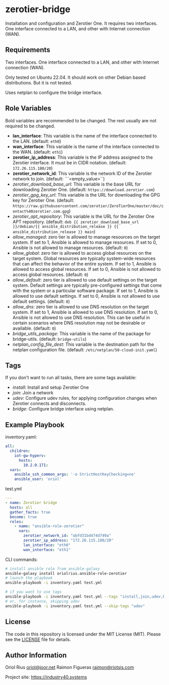 # zerotier-bridge

Installation and configuration and Zerotier One. It requires two interfaces. One interface connected to a LAN, and other with Internet connection (WAN).

## Requirements

Two interfaces. One interface connected to a LAN, and other with Internet connection (WAN).

Only tested on Ubuntu 22.04. It should work on other Debian based distributions. But it is not tested.

Uses netplan to configure the bridge interface.

## Role Variables

Bold variables are recommended to be changed. The rest usually are not required to be changed.

- **lan_interface**: This variable is the name of the interface connected to the LAN. (default: ```eth0```)
- **wan_interface**: This variable is the name of the interface connected to the WAN. (default: ```eth1```)
- **zerotier_ip_address**: This variable is the IP address assigned to the Zerotier interface. It must be in CIDR notation. (default: ```172.26.115.180/20```)
- **zerotier_network_id**: This variable is the network ID of the Zerotier network to join. (default: ```<empty_value>``)
- *zerotier_download_base_url*: This variable is the base URL for downloading Zerotier One. (default: ```https://download.zerotier.com```)
- *zerotier_gpg_key_url*: This variable is the URL for downloading the GPG key for Zerotier One. (default: ```https://raw.githubusercontent.com/zerotier/ZeroTierOne/master/doc/contact%40zerotier.com.gpg```)
- *zerotier_apt_repository*: This variable is the URL for the Zerotier One APT repository. (default: ```deb {{ zerotier_download_base_url }}/debian/{{ ansible_distribution_release }} {{ ansible_distribution_release }} main```)
- *allow_managed*: zero tier is allowed to manage resources on the target system. If set to 1, Ansible is allowed to manage resources. If set to 0, Ansible is not allowed to manage resources. (default: ```0```)
- *allow_global*: zero tier is allowed to access global resources on the target system. Global resources are typically system-wide resources that can affect the behavior of the entire system. If set to 1, Ansible is allowed to access global resources. If set to 0, Ansible is not allowed to access global resources. (default: ```0```)
- *allow_default*: zero tier is allowed to use default settings on the target system. Default settings are typically pre-configured settings that come with the system or a particular software package. If set to 1, Ansible is allowed to use default settings. If set to 0, Ansible is not allowed to use default settings. (default: ```0```)
- *allow_dns*: zero tier is allowed to use DNS resolution on the target system. If set to 1, Ansible is allowed to use DNS resolution. If set to 0, Ansible is not allowed to use DNS resolution. This can be useful in certain scenarios where DNS resolution may not be desirable or available. (default: ```0```)
- *bridge_utils_package*: This variable is the name of the package for bridge-utils. (default: ```bridge-utils```)
- *netplan_config_file_dest*: This variable is the destination path for the netplan configuration file. (default: ```/etc/netplan/50-cloud-init.yaml```)


Tags
----

If you don't want to run all tasks, there are some tags available:

- *install*: Install and setup Zerotier One
- *join*: Join a network
- *udev*: Configure udev rules, for applying configuration changes when Zerotier connects and disconnects.
- *bridge*: Configure bridge interface using netplan.

Example Playbook
----------------

inventory.yaml:

```yaml
all:
  children:
    iot-gw-hyperv:
      hosts:
        10.2.0.171:
  vars:
    ansible_ssh_common_args: '-o StrictHostKeyChecking=no'
    ansible_user: 'oriol'
```

test.yml

```yaml
---
- name: Zerotier bridge
  hosts: all
  gather_facts: true
  become: true
  roles:
    - name: "ansible-role-zerotier"
      vars:
        zerotier_network_id: "abfd31bd474d749a"
        zerotier_ip_address: "172.26.115.180/20"
        lan_interface: "eth0"
        wan_interface: "eth1"
```

CLI commands:
```bash
# install ansible role from ansible-galaxy
ansible-galaxy install oriolrius.ansible-role-zerotier
# launch the playbook
ansible-playbook -i inventory.yaml test.yml

# if you want to use tags
ansible-playbook -i inventory.yaml test.yml --tags "install,join,udev,bridge"
# or, for instance, skipping udev
ansible-playbook -i inventory.yaml test.yml --skip-tags "udev"
```

License
-------

The code in this repository is licensed under the MIT License (MIT). Please see the [LICENSE](LICENSE) file for details.


Author Information
------------------

Oriol Rius <oriol@joor.net>
Raimon Figueras <raimon@riotsis.com>

Project site: https://industry40.systems
